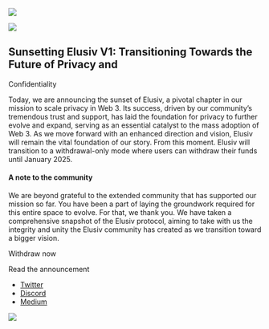 ![](/img/shape_02.svg)

![](./img/elusiv-logotype-black.svg)

## Sunsetting Elusiv V1: Transitioning Towards the Future of Privacy and
Confidentiality

Today, we are announcing the sunset of Elusiv, a pivotal chapter in our
mission to scale privacy in Web 3. Its success, driven by our community’s
tremendous trust and support, has laid the foundation for privacy to further
evolve and expand, serving as an essential catalyst to the mass adoption of
Web 3. As we move forward with an enhanced direction and vision, Elusiv will
remain the vital foundation of our story. From this moment. Elusiv will
transition to a withdrawal-only mode where users can withdraw their funds
until January 2025.

#### A note to the community

We are beyond grateful to the extended community that has supported our
mission so far. You have been a part of laying the groundwork required for
this entire space to evolve. For that, we thank you. We have taken a
comprehensive snapshot of the Elusiv protocol, aiming to take with us the
integrity and unity the Elusiv community has created as we transition toward a
bigger vision.

Withdraw now

Read the announcement

  * [Twitter](https://twitter.com/elusivprivacy)
  * [Discord](https://discord.com/invite/elusivprivacy-official)
  * [Medium](https://medium.com/elusiv-privacy)

![](https://cdn.usefathom.com/?h=https%3A%2F%2Fwww.elusiv.io&p=%2F&r=&sid=OJOADXXP&qs=%7B%7D&cid=18096971)

